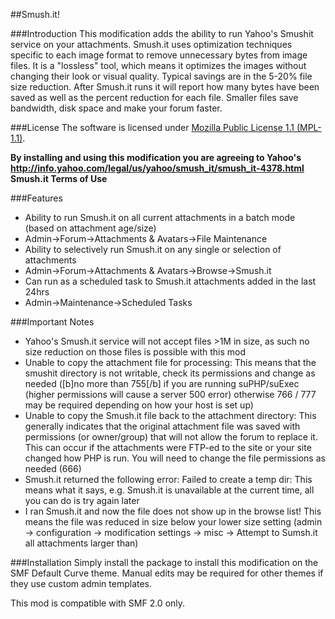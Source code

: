 ##Smush.it!

###Introduction
This modification adds the ability to run Yahoo's Smushit service on your attachments.  Smush.it uses optimization techniques specific to each image format to remove unnecessary bytes from image files. It is a "lossless" tool, which means it optimizes the images without changing their look or visual quality. Typical savings are in the 5-20% file size reduction.  After Smush.it runs it will report how many bytes have been saved as well as the percent reduction for each file.  Smaller files save bandwidth, disk space and make your forum faster. 

###License
The software is licensed under [Mozilla Public License 1.1 (MPL-1.1)](http://opensource.org/licenses/MPL-1.1).

**By installing and using this modification you are agreeing to Yahoo's http://info.yahoo.com/legal/us/yahoo/smush_it/smush_it-4378.html Smush.it Terms of Use**

###Features
* Ability to run Smush.it on all current attachments in a batch mode (based on attachment age/size)
* Admin->Forum->Attachments & Avatars->File Maintenance
* Ability to selectively run Smush.it on any single or selection of attachments
* Admin->Forum->Attachments & Avatars->Browse->Smush.it
* Can run as a scheduled task to Smush.it attachments added in the last 24hrs
* Admin->Maintenance->Scheduled Tasks

###Important Notes
* Yahoo's Smush.it service will not accept files >1M in size, as such no size reduction on those files is possible with this mod
* Unable to copy the attachment file for processing: This means that the smushit directory is not writable, check its permissions and change as needed ([b]no more than 755[/b] if you are running suPHP/suExec (higher permissions will cause a server 500 error) otherwise 766 / 777 may be required depending on how your host is set up)
* Unable to copy the Smush.it file back to the attachment directory: This generally indicates that the original attachment file was saved with permissions (or owner/group) that will not allow the forum to replace it.  This can occur if the attachments were FTP-ed to the site or your site changed how PHP is run.  You will need to change the file permissions as needed (666)
* Smush.it returned the following error: Failed to create a temp dir: This means what it says, e.g. Smush.it is unavailable at the current time, all you can do is try again later
* I ran Smush.it and now the file does not show up in the browse list! This means the file was reduced in size below your lower size setting (admin -> configuration -> modification settings -> misc -> Attempt to Sumsh.it all attachments larger than)

###Installation
Simply install the package to install this modification on the SMF Default Curve theme.
Manual edits may be required for other themes if they use custom admin templates.

This mod is compatible with SMF 2.0 only.